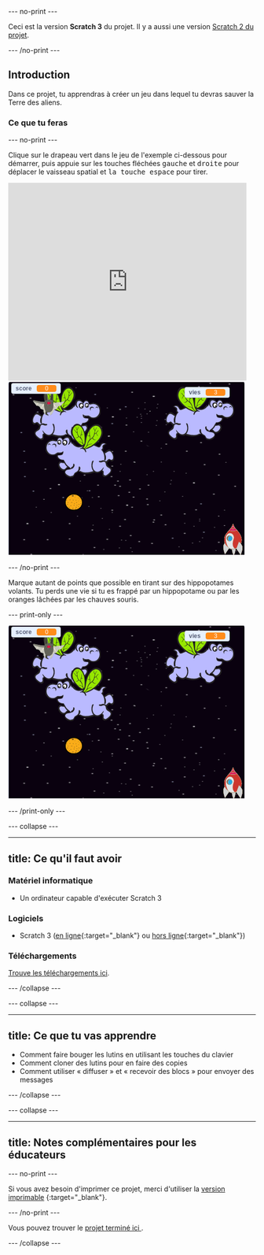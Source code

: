 \--- no-print \---

Ceci est la version **Scratch 3** du projet. Il y a aussi une version [Scratch 2 du projet](https://projects.raspberrypi.org/en/projects/clone-wars-scratch2).

\--- /no-print \---

## Introduction

Dans ce projet, tu apprendras à créer un jeu dans lequel tu devras sauver la Terre des aliens.

### Ce que tu feras

\--- no-print \---

Clique sur le drapeau vert dans le jeu de l'exemple ci-dessous pour démarrer, puis appuie sur les touches fléchées <kbd>gauche</kbd> et <kbd>droite</kbd> pour déplacer le vaisseau spatial et <kbd>la touche espace</kbd> pour tirer.

<div class="scratch-preview">
  <iframe allowtransparency="true" width="485" height="402" src="https://scratch.mit.edu/projects/embed/276887163/?autostart=false" frameborder="0" scrolling="no"></iframe>
  <img src="images/showcase.png">
</div>

\--- /no-print \---

Marque autant de points que possible en tirant sur des hippopotames volants. Tu perds une vie si tu es frappé par un hippopotame ou par les oranges lâchées par les chauves souris.

\--- print-only \---

![desc](images/showcase.png)

\--- /print-only \---

\--- collapse \---

* * *

## title: Ce qu'il faut avoir

### Matériel informatique

+ Un ordinateur capable d'exécuter Scratch 3

### Logiciels

+ Scratch 3 ([en ligne](https://rpf.io/scratchon){:target="_blank"} ou [hors ligne](https://rpf.io/scratchoff){:target="_blank"})

### Téléchargements

[Trouve les téléchargements ici](http://rpf.io/p/en/clone-wars-go).

\--- /collapse \---

\--- collapse \---

* * *

## title: Ce que tu vas apprendre

+ Comment faire bouger les lutins en utilisant les touches du clavier
+ Comment cloner des lutins pour en faire des copies
+ Comment utiliser « diffuser » et « recevoir des blocs » pour envoyer des messages

\--- /collapse \---

\--- collapse \---

* * *

## title: Notes complémentaires pour les éducateurs

\--- no-print \---

Si vous avez besoin d'imprimer ce projet, merci d'utiliser la [version imprimable](https://projects.raspberrypi.org/en/projects/clone-wars/print) {:target="_blank"}.

\--- /no-print \---

Vous pouvez trouver le [ projet terminé ici ](http://rpf.io/p/en/clone-wars-get) .

\--- /collapse \---